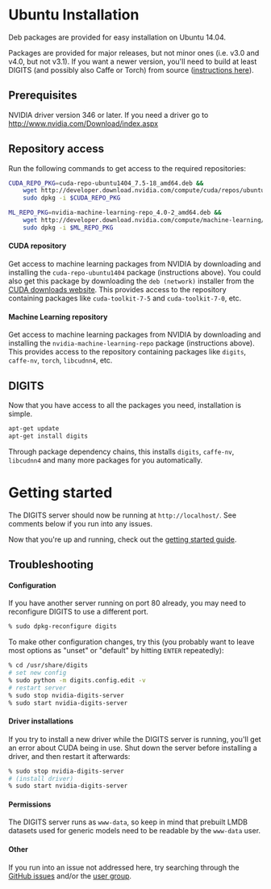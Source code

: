 # Ubuntu Installation

Deb packages are provided for easy installation on Ubuntu 14.04.

Packages are provided for major releases, but not minor ones (i.e. v3.0 and v4.0, but not v3.1).
If you want a newer version, you'll need to build at least DIGITS (and possibly also Caffe or Torch) from source ([instructions here](BuildDigits.md)).

## Prerequisites

NVIDIA driver version 346 or later.  If you need a driver go to http://www.nvidia.com/Download/index.aspx

## Repository access

Run the following commands to get access to the required repositories:
```sh
CUDA_REPO_PKG=cuda-repo-ubuntu1404_7.5-18_amd64.deb &&
    wget http://developer.download.nvidia.com/compute/cuda/repos/ubuntu1404/x86_64/$CUDA_REPO_PKG &&
    sudo dpkg -i $CUDA_REPO_PKG

ML_REPO_PKG=nvidia-machine-learning-repo_4.0-2_amd64.deb &&
    wget http://developer.download.nvidia.com/compute/machine-learning/repos/ubuntu1404/x86_64/$ML_REPO_PKG &&
    sudo dpkg -i $ML_REPO_PKG
```

#### CUDA repository

Get access to machine learning packages from NVIDIA by downloading and installing the `cuda-repo-ubuntu1404` package (instructions above).
You could also get this package by downloading the `deb (network)` installer from the [CUDA downloads website](https://developer.nvidia.com/cuda-downloads).
This provides access to the repository containing packages like `cuda-toolkit-7-5` and `cuda-toolkit-7-0`, etc.

#### Machine Learning repository

Get access to machine learning packages from NVIDIA by downloading and installing the `nvidia-machine-learning-repo` package (instructions above).
This provides access to the repository containing packages like `digits`, `caffe-nv`, `torch`, `libcudnn4`, etc.

## DIGITS

Now that you have access to all the packages you need, installation is simple.
```sh
apt-get update
apt-get install digits
```
Through package dependency chains, this installs `digits`, `caffe-nv`, `libcudnn4` and many more packages for you automatically.

# Getting started

The DIGITS server should now be running at `http://localhost/`.
See comments below if you run into any issues.

Now that you're up and running, check out the [getting started guide](GettingStarted.md).

## Troubleshooting

#### Configuration

If you have another server running on port 80 already, you may need to reconfigure DIGITS to use a different port.
```sh
% sudo dpkg-reconfigure digits
```

To make other configuration changes, try this (you probably want to leave most options as "unset" or "default" by hitting `ENTER` repeatedly):
```sh
% cd /usr/share/digits
# set new config
% sudo python -m digits.config.edit -v
# restart server
% sudo stop nvidia-digits-server
% sudo start nvidia-digits-server
```

#### Driver installations

If you try to install a new driver while the DIGITS server is running, you'll get an error about CUDA being in use.
Shut down the server before installing a driver, and then restart it afterwards:
```sh
% sudo stop nvidia-digits-server
# (install driver)
% sudo start nvidia-digits-server
```

#### Permissions

The DIGITS server runs as `www-data`, so keep in mind that prebuilt LMDB datasets used for generic models need to be readable by the `www-data` user.

#### Other

If you run into an issue not addressed here, try searching through the [GitHub issues](https://github.com/NVIDIA/DIGITS/issues) and/or the [user group](https://groups.google.com/d/forum/digits-users).
